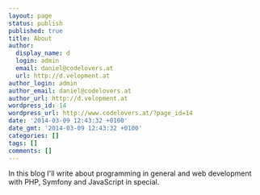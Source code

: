```yaml
---
layout: page
status: publish
published: true
title: About
author:
  display_name: d
  login: admin
  email: daniel@codelovers.at
  url: http://d.velopment.at
author_login: admin
author_email: daniel@codelovers.at
author_url: http://d.velopment.at
wordpress_id: 14
wordpress_url: http://www.codelovers.at/?page_id=14
date: '2014-03-09 12:43:32 +0100'
date_gmt: '2014-03-09 12:43:32 +0100'
categories: []
tags: []
comments: []
---
```

In this blog I'll write about programming in general and web development with PHP, Symfony and JavaScript in special.
